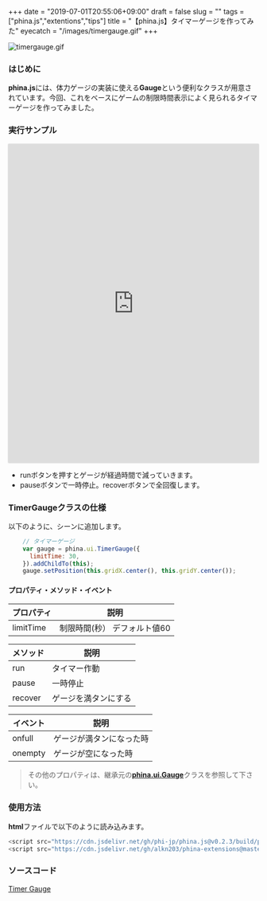 +++
date = "2019-07-01T20:55:06+09:00"
draft = false
slug = ""
tags = ["phina.js","extentions","tips"]
title = "【phina.js】タイマーゲージを作ってみた"
eyecatch = "/images/timergauge.gif"
+++

![timergauge.gif](/images/timergauge.gif)

### はじめに
**phina.js**には、体力ゲージの実装に使える**Gauge**という便利なクラスが用意されています。今回、これをベースにゲームの制限時間表示によく見られるタイマーゲージを作ってみました。

### 実行サンプル
<div class='runstant'><iframe src='https://runstant.com/alkn203/projects/7eab89e2/full' width='100%' height='640px' style='border:0px;box-shadow:0px 0px 2px 0px #aaa'></iframe></div>

* runボタンを押すとゲージが経過時間で減っていきます。
* pauseボタンで一時停止。recoverボタンで全回復します。

### TimerGaugeクラスの仕様
以下のように、シーンに追加します。

```javascript
    // タイマーゲージ
    var gauge = phina.ui.TimerGauge({
      limitTime: 30,
    }).addChildTo(this);
    gauge.setPosition(this.gridX.center(), this.gridY.center());
```

#### プロパティ・メソッド・イベント

| プロパティ | 説明 |
| ---  | --- |
| limitTime  | 制限時間(秒） デフォルト値60|

| メソッド | 説明 |
| ---  | --- |
| run  | タイマー作動 |
| pause | 一時停止 |
| recover | ゲージを満タンにする |

| イベント | 説明 |
| ---  | --- |
| onfull | ゲージが満タンになった時 |
| onempty | ゲージが空になった時 |

>その他のプロパティは、継承元の[**phina.ui.Gauge**](https://github.com/phinajs/phina.js/blob/develop/src/ui/gauge.js)クラスを参照して下さい。

### 使用方法
**html**ファイルで以下のように読み込みます。

```javascript
<script src="https://cdn.jsdelivr.net/gh/phi-jp/phina.js@v0.2.3/build/phina.js"></script>
<script src="https://cdn.jsdelivr.net/gh/alkn203/phina-extensions@master/ui/timergauge.js"></script>
```

### ソースコード

[Timer Gauge](https://github.com/alkn203/phina-extensions/blob/master/ui/timergauge.js)